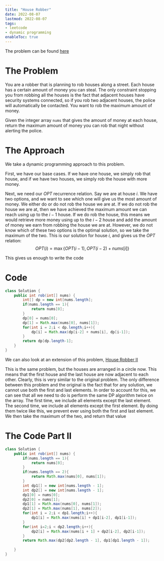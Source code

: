```yaml
---
title: "House Robber"
date: 2022-08-07
lastmod: 2022-08-07
tags:
- leetcode
- dynamic programming
enableToc: true
---
```


The problem can be found [here](https://leetcode.com/problems/house-robber/)

# The Problem
You are a robber that is planning to rob houses along a street. Each house has a certain amount of money you can steal. The only constraint stopping you from robbing all the houses is the fact that adjacent houses have security systems connected, so if you rob two adjacent houses, the police will automatically be contacted. You want to rob the maximum amount of money.

Given the integer array `nums` that gives the amount of money at each house, return the maximum amount of money you can rob that night without alerting the police.

# The Approach

We take a dynamic programming approach to this problem.

First, we have our base cases. If we have one house, we simply rob that house, and if we have two houses, we simply rob the house with more money.

Next, we need our $OPT$ recurrence relation. Say we are at house $i$. We have two options, and we want to see which one will give us the most amount of money. We either do or do not rob the house we are at. If we do not rob the house we are at, then we have achieved the maximum amount we can reach using up to the $i-1$ house. If we do rob the house, this means we would retrieve more money using up to the $i-2$ house and add the amount of money we earn from robbing the house we are at. However, we do not know which of these two options is the optimal solution, so we take the maximum of the two. This is our solution for house $i$, and gives us the $OPT$ relation:
$$ OPT(i) = \max{\{OPT(i-1), OPT(i-2) + nums[i]\}}$$

This gives us enough to write the code

# Code
```java
class Solution {
    public int rob(int[] nums) {
        int[] dp = new int[nums.length];
        if(nums.length == 1){
            return nums[0];
        }
        dp[0] = nums[0];
        dp[1] = Math.max(nums[0], nums[1]);
        for(int i = 2;i < dp.length;i++){
            dp[i] = Math.max(dp[i-2] + nums[i], dp[i-1]);
        }
        return dp[dp.length-1];
    }
}
```

We can also look at an extension of this problem, [House Robber II](https://leetcode.com/problems/house-robber-ii/)

This is the same problem, but the houses are arranged in a circle now. This means that the first house and the last house are now adjacent to each other. Clearly, this is very similar to the original problem. The only difference between this problem and the original is the fact that for any solution, we cannot use both the first and last elements. In order to account for this, we can see that all we need to do is perform the same DP algorithm twice on the array. The first time, we include all elements except the last element. The second time, we include all elements except the first element. By doing them twice like this, we prevent ever using both the first and last element. We then take the maximum of the two, and return that value

# The Code Part II
```java
class Solution {
    public int rob(int[] nums) {
        if(nums.length == 1){
            return nums[0];
        }
        if(nums.length == 2){
            return Math.max(nums[0], nums[1]);
        }
        int dp1[] = new int[nums.length - 1];
        int dp2[] = new int[nums.length - 1];
        dp1[0] = nums[0];
        dp2[0] = nums[1];
        dp1[1] = Math.max(nums[0], nums[1]);
        dp2[1] = Math.max(nums[1], nums[2]);
        for(int i = 2;i < dp1.length;i++){
            dp1[i] = Math.max(nums[i] + dp1[i-2], dp1[i-1]);
        }
        for(int i=2;i < dp2.length;i++){
            dp2[i] = Math.max(nums[i + 1] + dp2[i-2], dp2[i-1]);
        }
        return Math.max(dp2[dp2.length - 1], dp1[dp1.length - 1]);
        
    }
}
```
